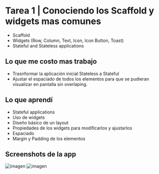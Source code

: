 # Tarea 1 | Conociendo los Scaffold y widgets mas comunes 

- Scaffold
- Widgets (Row, Column, Text, Icon, Icon Button, Toast)
- Stateful and Stateless applications

## Lo que me costo mas trabajo

- Trasnformar la aplicación inicial Stateless a Stateful
- Ajustar el espaciado de todos los elementos para que se pudieran visualizar en pantalla sin overlaping.

## Lo que aprendí

- Stateful applications
- Uso de widgets
- Diseño básico de un layout
- Propiedades de los widgets para modificarlos y ajustarlos
- Espaciado
- Margin y Padding de los elementos

## Screenshots de la app
![imagen](https://github.com/XV02/Tarea1Moviles/assets/29586921/ed6eb509-e718-4373-9fac-e0f28c1d6c6f)
![imagen](https://github.com/XV02/Tarea1Moviles/assets/29586921/e60f7e97-2d2e-438a-a63f-64769cc68ddc)



